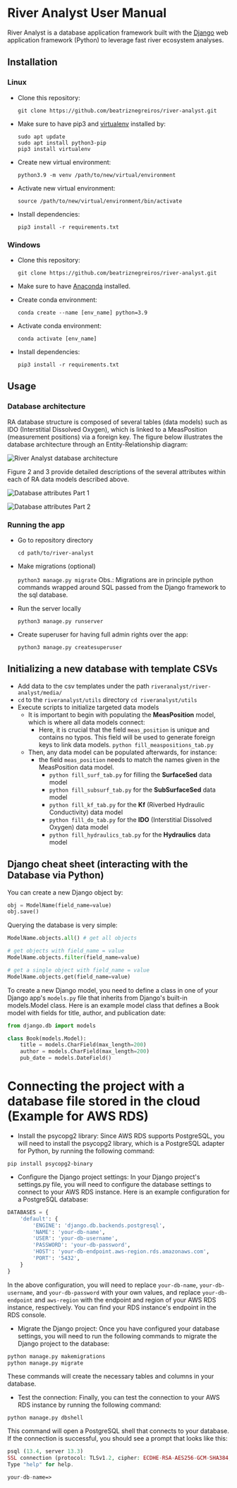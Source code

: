 # River Analyst User Manual
River Analyst is a database application framework built with the [Django](https://www.djangoproject.com/) web application framework (Python) to leverage fast river ecosystem analyses. 

## Installation
### Linux
- Clone this repository: 

    ```console 
    git clone https://github.com/beatriznegreiros/river-analyst.git
    ```
- Make sure to have pip3 and [virtualenv](https://pypi.org/project/virtualenv/) installed by:

    ```console
    sudo apt update
    sudo apt install python3-pip
    pip3 install virtualenv
    ```
- Create new virtual environment:

    ```console
    python3.9 -m venv /path/to/new/virtual/environment
    ```
- Activate new virtual environment:

    ```console
    source /path/to/new/virtual/environment/bin/activate
    ```
- Install dependencies:

    ```console
    pip3 install -r requirements.txt
    ```
  
### Windows
- Clone this repository: 

    ```console
    git clone https://github.com/beatriznegreiros/river-analyst.git
    ```
- Make sure to have [Anaconda](https://docs.anaconda.com/anaconda/install/index.html) installed.
- Create conda environment: 

    ```console
    conda create --name [env_name] python=3.9
    ```
- Activate conda environment:

    ```console
    conda activate [env_name]
    ```
- Install dependencies:

    ```console
    pip3 install -r requirements.txt 
    ```

    
## Usage
### Database architecture

RA database structure is composed of several tables (data models) such as IDO (Interstitial Dissolved Oxygen), which is linked to a MeasPosition (measurement positions) via a foreign key. The figure below illustrates the database architecture through an Entity-Relationship diagram:

![River Analyst database architecture][d-struc]

[d-struc]: static/images/ra-db-er-diagram.jpg "River Analyst database architecture."

Figure 2 and 3 provide detailed descriptions of the several attributes within each of RA data models described above.

![Database attributes Part 1][att-1]

[att-1]: static/images/db-att-1.jpg "Data model attributes - Part 1."

![Database attributes Part 2][att-2]

[att-2]: static/images/db-att-2.jpg "Data model attributes - Part 2."

### Running the app
- Go to repository directory

    ``cd path/to/river-analyst``
- Make migrations (optional)

    ``python3 manage.py migrate``
Obs.: Migrations are in principle python commands wrapped around SQL passed from the Django framework to the sql database.
- Run the server locally

    ``python3 manage.py runserver``
- Create superuser for having full admin rights over the app:

    ``python3 manage.py createsuperuser``
  
## Initializing a new database with template CSVs
- Add data to the csv templates under the path ``riveranalyst/river-analyst/media/``
- ``cd`` to the ``riveranalyst/utils`` directory
    ``cd riveranalyst/utils``
- Execute scripts to initialize targeted data models
    - It is important to begin with populating the **MeasPosition** model, which is where all data models connect:
        - Here, it is crucial that the field ``meas_position`` is unique and contains no typos. This field will be used to generate foreign keys to link data models.
    ``python fill_measpositions_tab.py``
    - Then, any data model can be populated afterwards, for instance:
        - the field ``meas_position`` needs to match the names given in the MeasPosition data model.
            - ``python fill_surf_tab.py`` for filling the **SurfaceSed** data model
            - ``python fill_subsurf_tab.py`` for the **SubSurfaceSed** data model
            - ``python fill_kf_tab.py`` for the **Kf** (Riverbed Hydraulic Conductivity) data model
            - ``python fill_do_tab.py`` for the **IDO** (Interstitial Dissolved Oxygen) data model
            - ``python fill_hydraulics_tab.py`` for the **Hydraulics** data model

## Django cheat sheet (interacting with the Database via Python)
You can create a new Django object by:

```python
obj = ModelName(field_name=value)
obj.save()
```

Querying the database is very simple:
```python
ModelName.objects.all() # get all objects

# get objects with field_name = value
ModelName.objects.filter(field_name=value) 

# get a single object with field_name = value
ModelName.objects.get(field_name=value) 
```

To create a new Django model, you need to define a class in one of your Django app's ``models.py`` file that inherits from Django's built-in models.Model class.
Here is an example model class that defines a Book model with fields for title, author, and publication date:
```python
from django.db import models

class Book(models.Model):
    title = models.CharField(max_length=200)
    author = models.CharField(max_length=200)
    pub_date = models.DateField()
```

# Connecting the project with a database file stored in the cloud (Example for AWS RDS)
- Install the psycopg2 library: Since AWS RDS supports PostgreSQL, you will need to install the psycopg2 library, which is a PostgreSQL adapter for Python, by running the following command:
```console
pip install psycopg2-binary
```

- Configure the Django project settings: In your Django project's settings.py file, you will need to configure the database settings to connect to your AWS RDS instance. Here is an example configuration for a PostgreSQL database:
```python
DATABASES = {
    'default': {
        'ENGINE': 'django.db.backends.postgresql',
        'NAME': 'your-db-name',
        'USER': 'your-db-username',
        'PASSWORD': 'your-db-password',
        'HOST': 'your-db-endpoint.aws-region.rds.amazonaws.com',
        'PORT': '5432',
    }
}
```

In the above configuration, you will need to replace ``your-db-name``, ``your-db-username``, and ``your-db-password`` with your own values, and replace ``your-db-endpoint`` and ``aws-region`` with the endpoint and region of your AWS RDS instance, respectively. You can find your RDS instance's endpoint in the RDS console.

- Migrate the Django project: Once you have configured your database settings, you will need to run the following commands to migrate the Django project to the database:
```python
python manage.py makemigrations
python manage.py migrate
```
These commands will create the necessary tables and columns in your database.

- Test the connection: Finally, you can test the connection to your AWS RDS instance by running the following command:
```console
python manage.py dbshell
```
This command will open a PostgreSQL shell that connects to your database. If the connection is successful, you should see a prompt that looks like this:

```php
psql (13.4, server 13.3)
SSL connection (protocol: TLSv1.2, cipher: ECDHE-RSA-AES256-GCM-SHA384, bits: 256, compression: off)
Type "help" for help.

your-db-name=>
```

